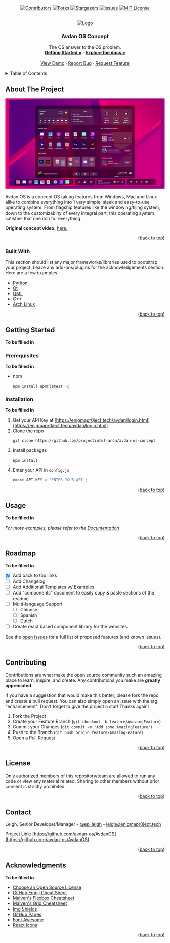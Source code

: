 <div id="top"></div>

<div align="center">
  
  [![Contributors][contributors-shield]][contributors-url]
  [![Forks][forks-shield]][forks-url]
  [![Stargazers][stars-shield]][stars-url]
  [![Issues][issues-shield]][issues-url]
  [![MIT License][license-shield]][license-url]
  
</div>


<!-- PROJECT LOGO -->
<br />
<div align="center">
  <a href="https://github.com/avdan-os/AvdanOS">
    <img src="https://yt3.ggpht.com/Y2utyqID6yqk9qCmocYB0yQIIeyutFne9S9Iuzwc1oIcj638T1H78yftOSemdTsx5sprv29TmQ=s88-c-k-c0x00ffffff-no-rj" alt="Logo" width="80" height="80">
  </a>

  <h3 align="center">Avdan OS Concept</h3>

  <p align="center">
    The OS answer to the OS problem.
    <br />
    <a href="https://avdan-os.github.io"><ins><strong>Getting Started »</strong></ins></a>
    ·
    <a href="https://github.com/avdan-os/AvdanOS"><strong>Explore the docs »</strong></a>
    <br />
    <br />
    <a href="https://dynamicos.netlify.app/">View Demo</a>
    ·
    <a href="https://github.com/Avdan-OS/AvdanOS/issues/new?assignees=&labels=&template=bug_report.md">Report Bug</a>
    ·
    <a href="https://github.com/Avdan-OS/AvdanOS/issues/new?assignees=&labels=&template=feature_request.md">Request Feature</a>
  </p>
</div>



<!-- TABLE OF CONTENTS -->
<details>
  <summary>Table of Contents</summary>
  <ol>
    <li>
      <a href="#about-the-project">About The Project</a>
      <ul>
        <li><a href="#built-with">Built With</a></li>
      </ul>
    </li>
    <li>
      <a href="#getting-started">Getting Started</a>
      <ul>
        <li><a href="#prerequisites">Prerequisites</a></li>
        <li><a href="#installation">Installation</a></li>
      </ul>
    </li>
    <li><a href="#usage">Usage</a></li>
    <li><a href="#roadmap">Roadmap</a></li>
    <li><a href="#contributing">Contributing</a></li>
    <li><a href="#license">License</a></li>
    <li><a href="#contact">Contact</a></li>
    <li><a href="#acknowledgments">Acknowledgments</a></li>
  </ol>
</details>



<!-- ABOUT THE PROJECT -->
## About The Project

[![Product Name Screen Shot][product-screenshot]](https://avdanos.com/)

Avdan OS is a concept OS taking features from Windows, Mac and Linux alike to combine everything into 1 very simple, sleek and easy-to-use operating system. From flagship features like the windowing/tiling system, down to the customizablity of every integral part; this operating system satisfies that one itch for everything.

<b>Original concept video:</b> [here.](https://www.youtube.com/watch?v=tXFEiw1aJTw)

<p align="right">(<a href="#top">back to top</a>)</p>



### Built With

This section should list any major frameworks/libraries used to bootstrap your project. Leave any add-ons/plugins for the acknowledgements section. Here are a few examples.

* [Python](https://python.org/)
* [Qt](https://www.qt.io/)
* [QML](https://www.qt.io/)
* [C++](https://docs.microsoft.com/en-us/cpp/cpp/?view=msvc-170)
* [Arch Linux](https://archlinux.org/)

<p align="right">(<a href="#top">back to top</a>)</p>



<!-- GETTING STARTED -->
## Getting Started

<b>To be filled in</b>

### Prerequisites

<b>To be filled in</b>
* npm
  ```sh
  npm install npm@latest -g
  ```

### Installation

<b>To be filled in</b>

1. Get your API Key at [https://enigmapr0ject.tech/avdan/login.html](https://enigmapr0ject.tech/avdan/login.html)
2. Clone the repo
   ```sh
   git clone https://github.com/projectintel-anon/avdan-os-concept
   ```
3. Install packages
   ```sh
   npm install
   ```
4. Enter your API in `config.js`
   ```js
   const API_KEY = 'ENTER YOUR API';
   ```

<p align="right">(<a href="#top">back to top</a>)</p>



<!-- USAGE EXAMPLES -->
## Usage

<b>To be filled in</b>

_For more examples, please refer to the [Documentation](https://github.com/avdan-os/avdanos)_

<p align="right">(<a href="#top">back to top</a>)</p>



<!-- ROADMAP -->
## Roadmap

<b>To be filled in</b>

- [x] Add back to top links
- [ ] Add Changelog
- [ ] Add Additional Templates w/ Examples
- [ ] Add "components" document to easily copy & paste sections of the readme
- [ ] Multi-language Support
    - [ ] Chinese
    - [ ] Spanish
    - [ ] Dutch
- [ ] Create react based component library for the websites.

See the [open issues](https://github.com/avdan-os/AvdanOS/projects) for a full list of proposed features (and known issues).

<p align="right">(<a href="#top">back to top</a>)</p>



<!-- CONTRIBUTING -->
## Contributing

Contributions are what make the open source community such an amazing place to learn, inspire, and create. Any contributions you make are **greatly appreciated**.

If you have a suggestion that would make this better, please fork the repo and create a pull request. You can also simply open an issue with the tag "enhancement".
Don't forget to give the project a star! Thanks again!

1. Fork the Project
2. Create your Feature Branch (`git checkout -b feature/AmazingFeature`)
3. Commit your Changes (`git commit -m 'Add some AmazingFeature'`)
4. Push to the Branch (`git push origin feature/AmazingFeature`)
5. Open a Pull Request

<p align="right">(<a href="#top">back to top</a>)</p>



<!-- LICENSE -->
## License

Only authorized members of this repository/team are allowed to run any code or view any material related. Sharing to other members without prior consent is strictly prohibited.

<p align="right">(<a href="#top">back to top</a>)</p>



<!-- CONTACT -->
## Contact

Leigh, Senior Developer/Manager - [@ep_leigh](https://twitter.com/ep_leigh) - leigh@enigmapr0ject.tech

Project Link: [https://github.com/avdan-os/AvdanOS](https://github.com/avdan-os/AvdanOS)

<p align="right">(<a href="#top">back to top</a>)</p>



<!-- ACKNOWLEDGMENTS -->
## Acknowledgments

<b>To be filled in</b>

* [Choose an Open Source License](https://choosealicense.com)
* [GitHub Emoji Cheat Sheet](https://www.webpagefx.com/tools/emoji-cheat-sheet)
* [Malven's Flexbox Cheatsheet](https://flexbox.malven.co/)
* [Malven's Grid Cheatsheet](https://grid.malven.co/)
* [Img Shields](https://shields.io)
* [GitHub Pages](https://pages.github.com)
* [Font Awesome](https://fontawesome.com)
* [React Icons](https://react-icons.github.io/react-icons/search)

<p align="right">(<a href="#top">back to top</a>)</p>



<!-- MARKDOWN LINKS & IMAGES -->
[contributors-shield]: https://img.shields.io/github/contributors/avdan-os/AvdanOS?style=for-the-badge
[contributors-url]: https://github.com/avdan-os/AvdanOS/graphs/contributors
[forks-shield]: https://img.shields.io/github/forks/avdan-os/AvdanOS?style=for-the-badge
[forks-url]: https://github.com/avdan-os/AvdanOS/network/members
[stars-shield]: https://img.shields.io/github/stars/avdan-os/AvdanOS?style=for-the-badge
[stars-url]: https://github.com/avdan-os/AvdanOS/stargazers
[issues-shield]: https://img.shields.io/github/issues/avdan-os/AvdanOS?style=for-the-badge
[issues-url]: https://github.com/avdan-os/AvdanOS/issues
[license-shield]: https://img.shields.io/badge/LICENSE-gnu%20gpl%20v3-orange?style=for-the-badge&logo=github
[license-url]: https://github.com/avdan-os/AvdanOS/blob/master/LICENSE
[product-screenshot]: .github/assets/screenshot-header.png

